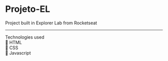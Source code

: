 # Projeto-EL
Project built in Explorer Lab from Rocketseat
<hr> 
<span> Technologies used </span><br>
🚩 HTML <br>
🚩 CSS <br>
🚩 Javascript <br>
